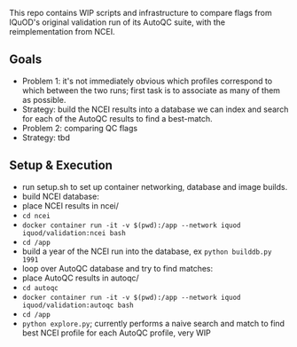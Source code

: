 This repo contains WIP scripts and infrastructure to compare flags from IQuOD's original validation run of its AutoQC suite, with the reimplementation from NCEI.

## Goals
 - Problem 1: it's not immediately obvious which profiles correspond to which between the two runs; first task is to associate as many of them as possible.
  - Strategy: build the NCEI results into a database we can index and search for each of the AutoQC results to find a best-match.
 - Problem 2: comparing QC flags
  - Strategy: tbd

## Setup & Execution
 - run setup.sh to set up container networking, database and image builds.
 - build NCEI database:
  - place NCEI results in ncei/
  - `cd ncei`
  - `docker container run -it -v $(pwd):/app --network iquod iquod/validation:ncei bash`
  - `cd /app`
  - build a year of the NCEI run into the database, ex `python builddb.py 1991`
 - loop over AutoQC database and try to find matches:
  - place AutoQC results in autoqc/
  - `cd autoqc`
  - `docker container run -it -v $(pwd):/app --network iquod iquod/validation:autoqc bash`
  - `cd /app`
  - `python explore.py`; currently performs a naive search and match to find best NCEI profile for each AutoQC profile, very WIP
